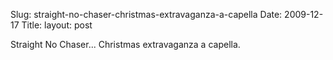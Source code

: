Slug: straight-no-chaser-christmas-extravaganza-a-capella
Date: 2009-12-17
Title:
layout: post

Straight No Chaser... Christmas extravaganza a capella.<br/>

<p class="asset asset-video">
	<object width="425" height="344"><param name="movie" value="http://www.youtube.com/v/28GUU1YbP_E&fs=1"></param><param name="allowFullScreen" value="true"></param><param name="allowscriptaccess" value="always"></param><embed src="http://www.youtube.com/v/28GUU1YbP_E&fs=1" type="application/x-shockwave-flash" width="425" height="344" allowscriptaccess="always" allowfullscreen="true"></embed></object>
</p>

